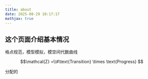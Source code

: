 ```yaml
---
title: about
date: 2025-08-29 10:17:17
mathjax: true
---
```

## 这个页面介绍基本情况

格点规范，模型模拟，模空间代数曲线

$$\mathcal{Z} =\\#\text{Transition} \times \text{Progress} $$

分配的
